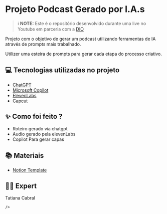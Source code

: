# Projeto Podcast Gerado por I.A.s



> ℹ️ **NOTE:** Este é o repositório desenvolvido durante uma live no Youtube em parceria com a [DIO](https://dio.me)


Projeto com o objetivo de gerar um podcast utilizando ferramentas de IA através de prompts mais trabalhado.

Utilizer uma esteira de prompts para gerar cada etapa do processo criativo.

## 💻 Tecnologias utilizadas no projeto

- [ChatGPT](https://chat.openai.com/) 
- [Microsoft Copilot](https://copilot.microsoft.com/)
- [ElevenLabs](https://beta.elevenlabs.io/)
- [Capcut](https://www.capcut.com/pt-br/)

## ✨ Como foi feito ?

- Roteiro gerado via chatgpt
- Audio gerado pela elevenLabs
- Copilot Para gerar capas

## 📚 Materiais


- [Notion Template](https://www.notion.so/PAS-Podcast-AI-Studio-1-17d6fd468ba48095b36ce12b9811e077)



## 👨‍💻 Expert
Tatiana Cabral

    />
   


